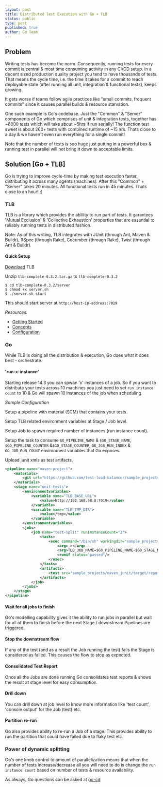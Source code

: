 ```yaml
---
layout: post
title: Distributed Test Execution with Go + TLB
status: public
type: post
published: true
author: Go Team
---
```


## Problem

Writing tests has become the norm. Consequently, running tests for every commit is central & most time consuming activity in any CI/CD setup. In a decent sized production quality project you tend to have thousands of tests. That means the cycle time, i.e. the time it takes for a commit to reach deployable state (after running all unit, integration & functional tests), keeps growing.

It gets worse if teams follow agile practices like "small commits, frequent commits" since it causes parallel builds & resource starvation.

One such example is Go's codebase. Just the "Common" & "Server" components of Go which comprises of unit & integration tests, together has ~6000 tests which will take about ~5hrs if run serially! The function test sweet is about 260+ tests with combined runtime of ~15 hrs. Thats close to a day & we haven't even run everything for a single commit!

Note that the number of tests is soo huge just putting in a powerful box & running test in parellel will not bring it down to acceptable limits.

## Solution [Go + TLB]

Go is trying to improve cycle-time by making test execution faster, distributing it across many agents (machines). After this "Common" + "Server" takes 20 minutes. All functional tests run in 45 minutes. Thats close to an hour! :)

### TLB

TLB is a library which provides the ablility to run part of tests. It garantees 'Mutual Exclusion' & 'Collective Exhaustion' properties that are essential to reliably running tests in distributed fashion.

Note: As of this writing, TLB integrates with JUnit (through Ant, Maven & Buildr), RSpec (through Rake), Cucumber (through Rake), Twist (through Ant & Buildr).

#### Quick Setup

[Download](https://code.google.com/p/tlb/downloads/detail?name=tlb-complete-0.3.2.tar.gz&can=2&q=) TLB

Unzip `tlb-complete-0.3.2.tar.gz` to `tlb-complete-0.3.2`

```
$ cd tlb-complete-0.3.2/server
$ chmod +x server.sh
$ ./server.sh start
```

This should start server at `http://host-ip-address:7019`

*Resources:*

* [Getting Started](http://test-load-balancer.github.io/doc-0_3_2/getting_started_with_tlb.html)
* [Concepts](http://test-load-balancer.github.io/doc-0_3_2/concepts.html)
* [Configuration](http://test-load-balancer.github.io/doc-0_3_2/configuration.html)

### Go

While TLB is doing all the distribution & execution, Go does what it does best - orchestrate. 

#### 'run-x-instance'

Starting release 14.3 you can spwan 'x' instances of a job. So if you want to distribute your tests across 10 machines you just need to set `run instance count` to 10 & Go will spawn 10 instances of the job when scheduling.

*Sample Configuration*

Setup a pipeline with material (SCM) that contains your tests.

[](/images/blog/run-x-instance/1.png)

Setup TLB related environment variables at Stage / Job level.

[](/images/blog/run-x-instance/2.png)

Setup Job to spawn required number of instances (run instance count).

[](/images/blog/run-x-instance/3.png)

Setup the task to consume `GO_PIPELINE_NAME` & `$GO_STAGE_NAME`, `$GO_PIPELINE_COUNTER` &`$GO_STAGE_COUNTER`, `GO_JOB_RUN_INDEX` & `GO_JOB_RUN_COUNT` environment variables that Go exposes.

[](/images/blog/run-x-instance/4.png)

Upload junit xmls as test artifacts.

```xml
<pipeline name="maven-project">
    <materials>
        <git url="https://github.com/test-load-balancer/sample_projects.git" dest="sample_projects"/>
    </materials>
    <stage name="unit-tests">
        <environmentvariables>
            <variable name="TLB_BASE_URL">
                <value>http://192.168.68.8:7019</value>
            </variable>
            <variable name="TLB_TMP_DIR">
                <value>/tmp</value>
            </variable>
        </environmentvariables>
        <jobs>
            <job name="test-split" runInstanceCount="3">
                <tasks>
                    <exec command="/bin/sh" workingdir="sample_projects/maven_junit">
                        <arg>-c</arg>
                        <arg>TLB_JOB_NAME=$GO_PIPELINE_NAME-$GO_STAGE_NAME TLB_JOB_VERSION=$GO_PIPELINE_COUNTER-$GO_STAGE_COUNTER TLB_PARTITION_NUMBER=$GO_JOB_RUN_INDEX TLB_TOTAL_PARTITIONS=$GO_JOB_RUN_COUNT mvn clean test -DskipTests -Drun.tests.using.tlb=true</arg>
                        <runif status="passed"/>
                    </exec>
                </tasks>
                <artifacts>
                    <test src="sample_projects/maven_junit/target/reports/*.xml" dest="test-reports"/>
                </artifacts>
            </job>
        </jobs>
    </stage>
</pipeline>
```

#### Wait for all jobs to finish

Go's modelling capability gives it the ability to run jobs in parallel but wait for all of them to finish before the next Stage / downstream Pipelines are triggered.

[](/images/blog/run-x-instance/6.png)

#### Stop the downstream flow

If any of the test (and as a result the Job running the test) fails the Stage is considered as failed. This causes the flow to stop as expected.

[](/images/blog/run-x-instance/5.png)

#### Consolidated Test Report

Once all the Jobs are done running Go consolidates test reports & shows the result at stage level for easy consumption.

[](/images/blog/run-x-instance/7.png)

#### Drill down

You can drill down at job level to know more information like 'test count', 'console output' for the Job (test) etc.

[](/images/blog/run-x-instance/8.png)
[](/images/blog/run-x-instance/9.png)
[](/images/blog/run-x-instance/10.png)

#### Partition re-run

Go also provides ability to re-run a Job of a stage. This provides ability to run the partition that could have failed due to flaky test etc.

[](/images/blog/run-x-instance/11.png)

### Power of dynamic splitting

Go's one knob control to amount of parallelization means that when the number of tests increase/decrease all you will need to do is change the `run instance count` based on number of tests & resource availability.

As always, Go questions can be asked at [go-cd](https://groups.google.com/forum/#!forum/go-cd)
